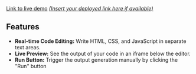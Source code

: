 [Link to live demo](#) *[(Insert your deployed link here if available)](https://codeplayerrta.netlify.app/)*

## Features

- **Real-time Code Editing:** Write HTML, CSS, and JavaScript in separate text areas.
- **Live Preview:** See the output of your code in an iframe below the editor.
- **Run Button:** Trigger the output generation manually by clicking the "Run" button
